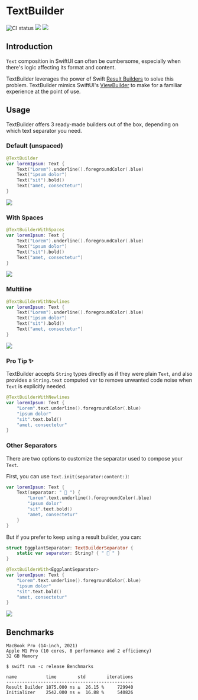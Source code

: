 # TextBuilder

![CI status](https://github.com/davdroman/TextBuilder/workflows/CI/badge.svg)
[![](https://img.shields.io/endpoint?url=https%3A%2F%2Fswiftpackageindex.com%2Fapi%2Fpackages%2Fdavdroman%2FTextBuilder%2Fbadge%3Ftype%3Dswift-versions)](https://swiftpackageindex.com/davdroman/TextBuilder)
[![](https://img.shields.io/endpoint?url=https%3A%2F%2Fswiftpackageindex.com%2Fapi%2Fpackages%2Fdavdroman%2FTextBuilder%2Fbadge%3Ftype%3Dplatforms)](https://swiftpackageindex.com/davdroman/TextBuilder)

## Introduction

`Text` composition in SwiftUI can often be cumbersome, especially when there's logic affecting its format and content.

TextBuilder leverages the power of Swift [Result Builders](https://github.com/apple/swift-evolution/blob/main/proposals/0289-result-builders.md) to solve this problem. TextBuilder mimics SwiftUI's [ViewBuilder](https://developer.apple.com/documentation/swiftui/viewbuilder) to make for a familiar experience at the point of use.

## Usage

TextBuilder offers 3 ready-made builders out of the box, depending on which text separator you need.

### Default (unspaced)

```swift
@TextBuilder
var loremIpsum: Text {
    Text("Lorem").underline().foregroundColor(.blue)
    Text("ipsum dolor")
    Text("sit").bold()
    Text("amet, consectetur")
}
```

![](https://github.com/davdroman/TextBuilder/blob/bd991543b123eebf60417b8567f68064655a9151/Tests/TextBuilderTests/__Snapshots__/TextBuilderTests/testBasicTextBuilder.iOS.png?raw=true)

### With Spaces

```swift
@TextBuilderWithSpaces
var loremIpsum: Text {
    Text("Lorem").underline().foregroundColor(.blue)
    Text("ipsum dolor")
    Text("sit").bold()
    Text("amet, consectetur")
}
```

![](https://github.com/davdroman/TextBuilder/blob/bd991543b123eebf60417b8567f68064655a9151/Tests/TextBuilderTests/__Snapshots__/TextBuilderTests/testSpacedTextBuilder.iOS.png?raw=true)

### Multiline

```swift
@TextBuilderWithNewlines
var loremIpsum: Text {
    Text("Lorem").underline().foregroundColor(.blue)
    Text("ipsum dolor")
    Text("sit").bold()
    Text("amet, consectetur")
}
```

![](https://github.com/davdroman/TextBuilder/blob/bd991543b123eebf60417b8567f68064655a9151/Tests/TextBuilderTests/__Snapshots__/TextBuilderTests/testMultilineTextBuilder.iOS.png?raw=true)

### Pro Tip ✨

TextBuilder accepts `String` types directly as if they were plain `Text`, and also provides a `String.text` computed var to remove unwanted code noise when `Text` is explicitly needed.

```swift
@TextBuilderWithNewlines
var loremIpsum: Text {
    "Lorem".text.underline().foregroundColor(.blue)
    "ipsum dolor"
    "sit".text.bold()
    "amet, consectetur"
}
```

### Other Separators

There are two options to customize the separator used to compose your `Text`.

First, you can use `Text.init(separator:content:)`:

```swift
var loremIpsum: Text {
    Text(separator: " 🍆 ") {
        "Lorem".text.underline().foregroundColor(.blue)
        "ipsum dolor"
        "sit".text.bold()
        "amet, consectetur"
    }
}
```

But if you prefer to keep using a result builder, you can:

```swift
struct EggplantSeparator: TextBuilderSeparator {
    static var separator: String? { " 🍆 " }
}

@TextBuilderWith<EggplantSeparator>
var loremIpsum: Text {
    "Lorem".text.underline().foregroundColor(.blue)
    "ipsum dolor"
    "sit".text.bold()
    "amet, consectetur"
}
```

![](https://github.com/davdroman/TextBuilder/blob/bd991543b123eebf60417b8567f68064655a9151/Tests/TextBuilderTests/__Snapshots__/TextBuilderTests/testCustomTextBuilder.iOS.png?raw=true)

## Benchmarks

```
MacBook Pro (14-inch, 2021)
Apple M1 Pro (10 cores, 8 performance and 2 efficiency)
32 GB Memory

$ swift run -c release Benchmarks

name           time        std        iterations
------------------------------------------------
Result Builder 1875.000 ns ±  26.15 %     729940
Initializer    2542.000 ns ±  16.88 %     540826
```
